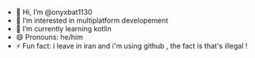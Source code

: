 - 👋 Hi, I’m @onyxbat1130
- 👀 I’m interested in multiplatform developement
- 🌱 I’m currently learning kotlin
- 😄 Pronouns: he/him
- ⚡ Fun fact: i leave in iran and i'm using github , the fact is that's illegal ! 

<!---
onyxbat1130/onyxbat1130 is a ✨ special ✨ repository because its `README.md` (this file) appears on your GitHub profile.
You can click the Preview link to take a look at your changes.
--->
